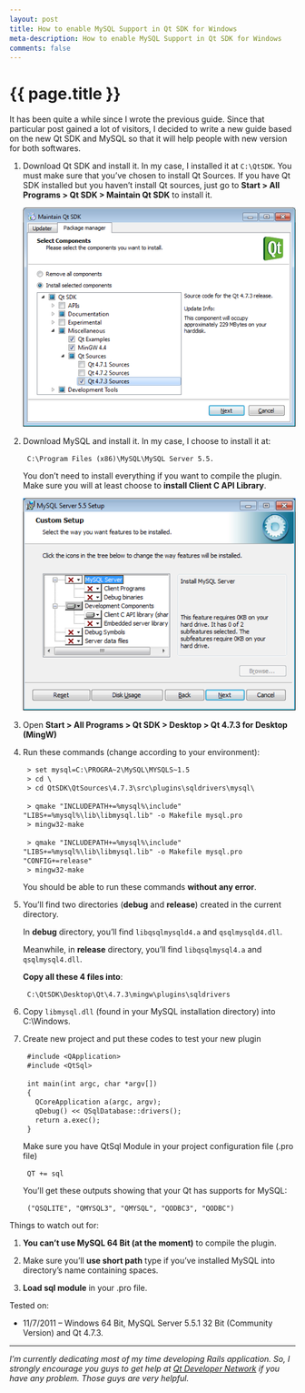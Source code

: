 ```yaml
---
layout: post
title: How to enable MySQL Support in Qt SDK for Windows
meta-description: How to enable MySQL Support in Qt SDK for Windows
comments: false
---
```


# {{ page.title }}

It has been quite a while since I wrote the previous guide. Since that particular post gained a lot of visitors, I decided to write a new guide based on the new Qt SDK and MySQL so that it will help people with new version for both softwares.

1. Download Qt SDK and install it. In my case, I installed it at `C:\QtSDK`. You must make sure that you’ve chosen to install Qt Sources. If you have Qt SDK installed but you haven’t install Qt sources, just go to **Start > All Programs > Qt SDK > Maintain Qt SDK** to install it.

	![alt text](/images/posts/2011-07-11-qt.png "")

1. Download MySQL and install it. In my case, I choose to install it at:

		C:\Program Files (x86)\MySQL\MySQL Server 5.5. 

	You don’t need to install everything if you want to compile the plugin. Make sure you will at least choose to **install Client C API Library**.

	![alt text](/images/posts/2011-07-11-mysql.png "")


1. Open **Start > All Programs > Qt SDK > Desktop > Qt 4.7.3 for Desktop (MingW)**

1. Run these commands (change according to your environment):

		> set mysql=C:\PROGRA~2\MySQL\MYSQLS~1.5
		> cd \
		> cd QtSDK\QtSources\4.7.3\src\plugins\sqldrivers\mysql\
		
		> qmake "INCLUDEPATH+=%mysql%\include" "LIBS+=%mysql%\lib\libmysql.lib" -o Makefile mysql.pro
		> mingw32-make
		
		> qmake "INCLUDEPATH+=%mysql%\include" "LIBS+=%mysql%\lib\libmysql.lib" -o Makefile mysql.pro "CONFIG+=release"
		> mingw32-make

	You should be able to run these commands **without any error**.

1. You’ll find two directories (**debug** and **release**) created in the current directory. 

	In **debug** directory, you’ll find `libqsqlmysqld4.a` and `qsqlmysqld4.dll`. 

	Meanwhile, in **release** directory, you’ll find `libqsqlmysql4.a` and `qsqlmysql4.dll`. 

	**Copy all these 4 files into**:

		C:\QtSDK\Desktop\Qt\4.7.3\mingw\plugins\sqldrivers

1. Copy `libmysql.dll` (found in your MySQL installation directory) into C:\Windows.

1. Create new project and put these codes to test your new plugin

		#include <QApplication>
		#include <QtSql>
		
		int main(int argc, char *argv[])
		{
		  QCoreApplication a(argc, argv);
		  qDebug() << QSqlDatabase::drivers();
		  return a.exec();
		}

	Make sure you have QtSql Module in your project configuration file (.pro file)

		QT += sql

	You’ll get these outputs showing that your Qt has supports for MySQL:

		("QSQLITE", "QMYSQL3", "QMYSQL", "QODBC3", "QODBC")

Things to watch out for:

1. **You can’t use MySQL 64 Bit (at the moment)** to compile the plugin.

1. Make sure you’ll **use short path** type if you’ve installed MySQL into directory’s name containing spaces.

1. **Load sql module** in your .pro file.

Tested on:

* 11/7/2011 – Windows 64 Bit, MySQL Server 5.5.1 32 Bit (Community Version) and Qt 4.7.3.

---

*I’m currently dedicating most of my time developing Rails application. So, I strongly encourage you guys to get help at [Qt Developer Network](http://developer.qt.nokia.com/) if you have any problem. Those guys are very helpful.*
